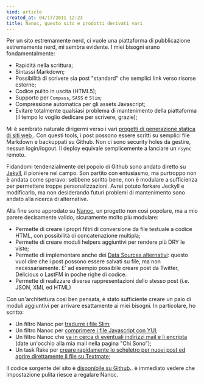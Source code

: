```yaml
---
kind: article
created_at: 04/17/2011 12:23
title: Nanoc, questo sito e prodotti derivati vari
---
```


Per un sito estremamente nerd, ci vuole una piattaforma di pubblicazione estremamente nerd, mi sembra evidente. I miei bisogni erano fondamentalmente:

* Rapidità nella scrittura;
* Sintassi Markdown;
* Possibilità di scrivere sia post "standard" che semplici link verso risorse esterne;
* Codice pulito in uscita (HTML5);
* Supporto per `Compass`, `SASS` e `Slim`;
* Compressione automatica per gli assets Javascript;
* Evitare totalmente qualsiasi problema di mantenimento della piattaforma (il tempo lo voglio dedicare per scrivere, grazie);

Mi è sembrato naturale dirigermi verso i vari [progetti di generazione statica di siti web  ](http://ruby-toolbox.com/categories/static_website_generation.html). Con questi tools, i post possono essere scritti su semplici file Markdown e backuppati su Github. Non ci sono security holes da gestire, nessun login/logout. Il deploy equivale semplicemente a lanciare un `rsync` remoto.

Fidandomi tendenzialmente del popolo di Github sono andato diretto su [Jekyll](https://github.com/mojombo/jekyll/wiki), il pioniere nel campo. Son partito con entusiasmo, ma purtroppo non è andata come speravo: sebbene scritto bene, non è modulare a sufficienza per permettere troppe personalizzazioni. Avrei potuto forkare Jeckyll e modificarlo, ma non desiderando futuri problemi di mantenimento sono andato alla ricerca di alternative.

Alla fine sono approdato su [Nanoc](http://nanoc.stoneship.org/), un progetto non così popolare, ma a mio parere decisamente valido, sicuramente molto più modulare:

* Permette di creare i propri filtri di conversione da file testuale a codice HTML, con possibilità di concatenazione multipla;
* Permette di creare moduli helpers aggiuntivi per rendere più DRY le viste;
* Permette di implementare anche dei [Data Sources alternativi](http://projects.stoneship.org/trac/nanoc/wiki/DataSources): questo vuol dire che i post possono essere salvati su file, ma non necessariamente. E' ad esempio possibile creare post da Twitter, Delicious o LastFM in poche righe di codice.
* Permette di realizzare diverse rappresentazioni dello stesso post (i.e. JSON, XML ed HTML)

Con un'architettura così ben pensata, è stato sufficiente creare un paio di moduli aggiuntivi per arrivare esattamente ai miei bisogni. In particolare, ho scritto:

* Un filtro Nanoc per [tradurre i file Slim](https://github.com/stefanoverna/stefanoverna.com/blob/master/lib/slim.rb);
* Un filtro Nanoc per [comprimere i file Javascript con YUI](https://github.com/stefanoverna/stefanoverna.com/blob/master/lib/yui.rb);
* Un filtro Nanoc che [va in cerca di eventuali indirizzi mail e li encripta](https://github.com/stefanoverna/stefanoverna.com/blob/master/lib/email_filter.rb) (date un'occhio alla mia mail nella pagina "Chi Sono");
* Un task Rake per [creare rapidamente lo scheletro per nuovi post ed aprire direttamente il file su Textmate](https://github.com/stefanoverna/stefanoverna.com/blob/master/Rakefile);

Il codice sorgente del sito è [disponibile su Github](https://github.com/stefanoverna/stefanoverna.com).. è immediato vedere che impostazione pulita riesce a regalare Nanoc.
